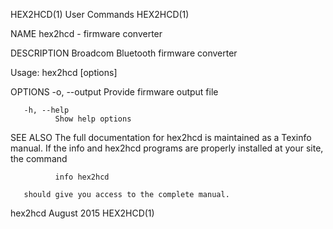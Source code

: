 HEX2HCD(1)                      User Commands                      HEX2HCD(1)

NAME
       hex2hcd - firmware converter

DESCRIPTION
       Broadcom Bluetooth firmware converter

Usage:
              hex2hcd [options] <file>

OPTIONS
       -o, --output <file>
              Provide firmware output file

       -h, --help
              Show help options

SEE ALSO
       The  full documentation for hex2hcd is maintained as a Texinfo manual.
       If the info and hex2hcd programs are properly installed at your  site,
       the command

              info hex2hcd

       should give you access to the complete manual.

hex2hcd                          August 2015                       HEX2HCD(1)
